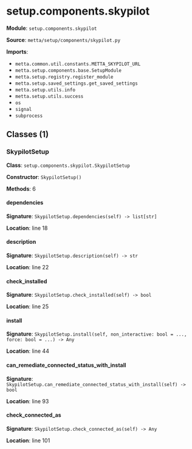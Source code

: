 # setup.components.skypilot

**Module**: `setup.components.skypilot`

**Source**: `metta/setup/components/skypilot.py`

**Imports**:
- `metta.common.util.constants.METTA_SKYPILOT_URL`
- `metta.setup.components.base.SetupModule`
- `metta.setup.registry.register_module`
- `metta.setup.saved_settings.get_saved_settings`
- `metta.setup.utils.info`
- `metta.setup.utils.success`
- `os`
- `signal`
- `subprocess`

## Classes (1)

### SkypilotSetup

**Class**: `setup.components.skypilot.SkypilotSetup`

**Constructor**: `SkypilotSetup()`

**Methods**: 6

#### dependencies

**Signature**: `SkypilotSetup.dependencies(self) -> list[str]`

**Location**: line 18

#### description

**Signature**: `SkypilotSetup.description(self) -> str`

**Location**: line 22

#### check_installed

**Signature**: `SkypilotSetup.check_installed(self) -> bool`

**Location**: line 25

#### install

**Signature**: `SkypilotSetup.install(self, non_interactive: bool = ..., force: bool = ...) -> Any`

**Location**: line 44

#### can_remediate_connected_status_with_install

**Signature**: `SkypilotSetup.can_remediate_connected_status_with_install(self) -> bool`

**Location**: line 93

#### check_connected_as

**Signature**: `SkypilotSetup.check_connected_as(self) -> Any`

**Location**: line 101


